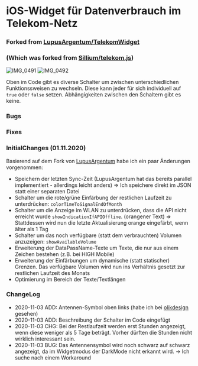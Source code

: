 # iOS-Widget für Datenverbrauch im Telekom-Netz
### Forked from [LupusArgentum/TelekomWidget](https://github.com/LupusArgentum/TelekomWidget)
### (Which was forked from [Sillium/telekom.js](https://gist.github.com/Sillium/f904fb89444bc8dde12cfc07b8fa8728))

![IMG_0491](https://user-images.githubusercontent.com/14128113/97805206-02d14880-1c55-11eb-907c-b1c4d08396ba.jpeg)
![IMG_0492](https://user-images.githubusercontent.com/14128113/97805208-04027580-1c55-11eb-8356-9091424a150c.jpeg)

Oben im Code gibt es diverse Schalter um zwischen unterschiedlichen Funktionssweisen zu wechseln.
Diese kann jeder für sich individuell auf `true` oder `false` setzen. Abhängigkeiten zwischen den Schaltern gibt es keine.

### Bugs

### Fixes

### InitialChanges (01.11.2020)

Basierend auf dem Fork von [LupusArgentum](https://github.com/LupusArgentum) habe ich ein paar Änderungen vorgenommen:

- Speichern der letzten Sync-Zeit (LupusArgentum hat das bereits parallel implementiert - allerdings leicht anders)
=> Ich speichere direkt im JSON statt einer separaten Datei
- Schalter um die rote/grüne Einfärbung der restlichen Laufzeit zu unterdrücken: `colorTimeToSignalEndOfMonth`
- Schalter um die Anzeige im WLAN zu unterdrücken, dass die API nicht erreicht wurde `showIndicationIfAPIOffline`. (orangener Text) => Stattdessen wird nun die letzte Aktualisierung orange eingefärbt, wenn älter als 1 Tag
- Schalter um das noch verfügbare (statt dem verbrauchten) Volumen anzuzeigen: `showAvailableVolume`
- Erweiterung der DataPassName-Texte um Texte, die nur aus einem Zeichen bestehen (z.B. bei HIGH Mobile)
- Erweiterung der Einfärbungen um dynamische (statt statischer) Grenzen. Das verfügbare Volumen wird nun ins Verhältnis gesetzt zur restlichen Laufzeit des Monats
- Optimierung im Bereich der Texte/Textlängen

### ChangeLog
- 2020-11-03 ADD: Antennen-Symbol oben links (habe ich bei [olikdesign](https://github.com/olikdesign) gesehen)
- 2020-11-03 ADD: Beschreibung der Schalter im Code eingefügt
- 2020-11-03 CHG: Bei der Restlaufzeit werden erst Stunden angezeigt, wenn diese weniger als 5 Tage beträgt. Vorher dürften die Stunden nicht wirklich interessant sein.
- 2020-11-03 BUG: Das Antennensymbol wird noch schwarz auf schwarz angezeigt, da im Widgetmodus der DarkMode nicht erkannt wird. -> Ich suche nach einem Workaround
